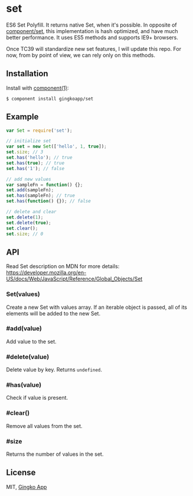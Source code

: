 
# set

  ES6 Set Polyfill. It returns native Set, when it's possible.
  In opposite of [component/set](https://github.com/component/set),
  this implementation is hash optimized, and have much better performance.
  It uses ES5 methods and supports IE9+ browsers.

  Once TC39 will standardize new set features, I will update this repo.
  For now, from by point of view, we can rely only on this methods.

## Installation

  Install with [component(1)](http://component.io):

    $ component install gingkoapp/set

## Example

```js
var Set = require('set');

// initialize set
var set = new Set(['hello', 1, true]);
set.size; // 3
set.has('hello'); // true
set.has(true); // true
set.has('1'); // false

// add new values
var sampleFn = function() {};
set.add(sampleFn);
set.has(sampleFn); // true
set.has(function() {}); // false

// delete and clear
set.delete(1);
set.delete(true);
set.clear();
set.size; // 0
```

## API

  Read Set description on MDN for more details: https://developer.mozilla.org/en-US/docs/Web/JavaScript/Reference/Global_Objects/Set

### Set(values)

  Create a new Set with values array. If an iterable object is passed, all of its elements will be added to the new Set.

### #add(value)

  Add value to the set.

### #delete(value)

  Delete value by key. Returns `undefined`.

### #has(value)

  Check if value is present.

### #clear()

  Remove all values from the set.

### #size

  Returns the number of values in the set.

## License

  MIT, [Gingko App](https://gingkoapp.com)

